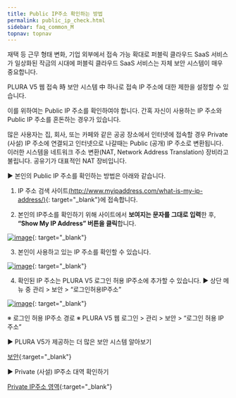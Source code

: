 ```yaml
---
title: Public IP주소 확인하는 방법
permalink: public_ip_check.html
sidebar: faq_common_M
topnav: topnav
---
```


재택 등 근무 형태 변화, 기업 외부에서 접속 가능 확대로
퍼블릭 클라우드 SaaS 서비스가 일상화된 작금의 시대에
퍼블릭 클라우드 SaaS 서비스는 자체 보안 시스템이 매우 중요합니다.

PLURA V5 웹 접속 時 보안 시스템 中 하나로
접속 IP 주소에 대한 제한을 설정할 수 있습니다.

이를 위하여는 Public IP 주소를 확인하여야 합니다.
간혹 자신이 사용하는 IP 주소와 Public IP 주소를 혼돈하는 경우가 있습니다.

많은 사용자는 집, 회사, 또는 카페와 같은 공공 장소에서 인터넷에 접속할 경우 Private (사설) IP 주소에 연결되고
인터넷으로 나갈때는 Public (공개) IP 주소로 변환됩니다.
이러한 시스템을 네트워크 주소 변환(NAT, Network Address Translation) 장비라고 불립니다.
공유기가 대표적인 NAT 장비입니다.

▶ 본인의 Public IP 주소를 확인하는 방법은 아래와 같습니다.

1. IP 주소 검색 사이트[(http://www.myipaddress.com/what-is-my-ip-address/)](http://www.myipaddress.com/what-is-my-ip-address/){: target="_blank"}에 접속합니다.

2. 본인의 IP주소를 확인하기 위해 사이트에서 **보여지는 문자를 그대로 입력**한 후, **“Show My IP Address” 버튼을 클릭**합니다.

 [![image](/docs/images/Additianal/publicIP/1.png)](/docs/images/Additianal/publicIP/1.png){: target="_blank"}

3. 본인이 사용하고 있는 IP 주소를 확인할 수 있습니다.

 [![image](/docs/images/Additianal/publicIP/2.png)](/docs/images/Additianal/publicIP/2.png){: target="_blank"}

4. 확인된 IP 주소는 PLURA V5 로그인 허용 IP주소에 추가할 수 있습니다.
▶ 상단 메뉴 중 관리 > 보안 > “로그인허용IP주소”

 [![image](/docs/images/Additianal/publicIP/3.png)](/docs/images/Additianal/publicIP/3.png){: target="_blank"}

※ 로그인 허용 IP주소 경로
※ PLURA V5 웹 로그인 > 관리 > 보안 > “로그인 허용 IP주소”

▶ PLURA V5가 제공하는 더 많은 보안 시스템 알아보기

[보안](http://blog.plura.io/?p=12969){:target="_blank"}


▶ Private (사설) IP주소 대역 확인하기

[Private IP주소 영역](http://blog.plura.io/?p=14265){:target="_blank"}
